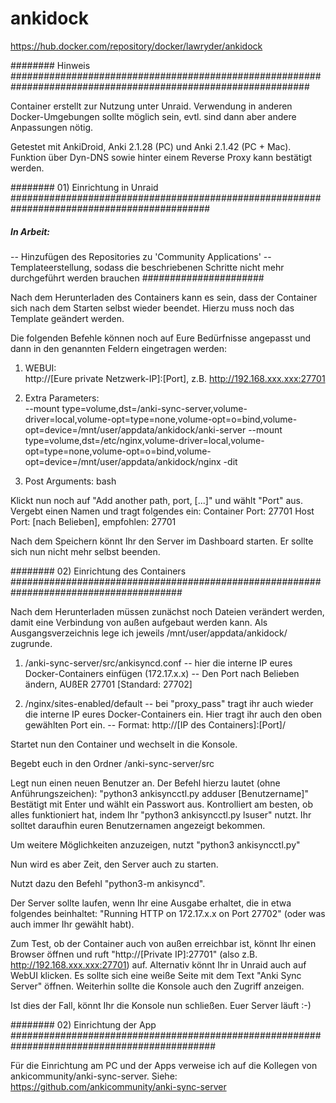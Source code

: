 # ankidock
https://hub.docker.com/repository/docker/lawryder/ankidock

######## Hinweis ##############################################################################################################

Container erstellt zur Nutzung unter Unraid. 
Verwendung in anderen Docker-Umgebungen sollte möglich sein, evtl. sind dann aber andere Anpassungen nötig.

Getestet mit AnkiDroid, Anki 2.1.28 (PC) und Anki 2.1.42 (PC + Mac).
Funktion über Dyn-DNS sowie hinter einem Reverse Proxy kann bestätigt werden.



######## 01) Einrichtung in Unraid ############################################################################################

##### In Arbeit: #####
-- Hinzufügen des Repositories zu 'Community Applications'
-- Templateerstellung, sodass die beschriebenen Schritte nicht mehr durchgeführt werden brauchen
######################


Nach dem Herunterladen des Containers kann es sein, dass der Container sich nach dem Starten selbst wieder beendet.
Hierzu muss noch das Template geändert werden.

Die folgenden Befehle können noch auf Eure Bedürfnisse angepasst und dann in den genannten Feldern eingetragen werden:

1) WEBUI:   
http://[Eure private Netzwerk-IP]:[Port], z.B. http://192.168.xxx.xxx:27701

2) Extra Parameters:    
--mount type=volume,dst=/anki-sync-server,volume-driver=local,volume-opt=type=none,volume-opt=o=bind,volume-opt=device=/mnt/user/appdata/ankidock/anki-server --mount type=volume,dst=/etc/nginx,volume-driver=local,volume-opt=type=none,volume-opt=o=bind,volume-opt=device=/mnt/user/appdata/ankidock/nginx -dit

3) Post Arguments:
bash


Klickt nun noch auf "Add another path, port, [...]" und wählt "Port" aus.
Vergebt einen Namen und tragt folgendes ein:
Container Port:   27701
Host Port:        [nach Belieben], empfohlen: 27701


Nach dem Speichern könnt Ihr den Server im Dashboard starten.
Er sollte sich nun nicht mehr selbst beenden.




######## 02) Einrichtung des Containers #######################################################################################

Nach dem Herunterladen müssen zunächst noch Dateien verändert werden, damit eine Verbindung von außen aufgebaut werden kann. 
Als Ausgangsverzeichnis lege ich jeweils /mnt/user/appdata/ankidock/ zugrunde.

1) /anki-sync-server/src/ankisyncd.conf 
 -- hier die interne IP eures Docker-Containers einfügen (172.17.x.x) 
 -- Den Port nach Belieben ändern, AUßER 27701 [Standard: 27702]

2) /nginx/sites-enabled/default 
 -- bei "proxy_pass" tragt ihr auch wieder die interne IP eures Docker-Containers ein. 
    Hier tragt ihr auch den oben gewählten Port ein. 
 -- Format: http://[IP des Containers]:[Port]/


Startet nun den Container und wechselt in die Konsole.

Begebt euch in den Ordner /anki-sync-server/src

Legt nun einen neuen Benutzer an. 
Der Befehl hierzu lautet (ohne Anführungszeichen): "python3 ankisyncctl.py adduser [Benutzername]" 
Bestätigt mit Enter und wählt ein Passwort aus. 
Kontrolliert am besten, ob alles funktioniert hat, indem Ihr "python3 ankisyncctl.py lsuser" nutzt.
Ihr solltet daraufhin euren Benutzernamen angezeigt bekommen.

Um weitere Möglichkeiten anzuzeigen, nutzt "python3 ankisyncctl.py"


Nun wird es aber Zeit, den Server auch zu starten. 

Nutzt dazu den Befehl "python3-m ankisyncd".


Der Server sollte laufen, wenn Ihr eine Ausgabe erhaltet, die in etwa folgendes beinhaltet: 
"Running HTTP on 172.17.x.x on Port 27702" (oder was auch immer Ihr gewählt habt).

Zum Test, ob der Container auch von außen erreichbar ist, könnt Ihr einen Browser öffnen und ruft 
"http://[Private IP]:27701" (also z.B. http://192.168.xxx.xxx:27701) auf. 
Alternativ könnt Ihr in Unraid auch auf WebUI klicken.
Es sollte sich eine weiße Seite mit dem Text "Anki Sync Server" öffnen. Weiterhin sollte die Konsole auch den Zugriff anzeigen.

Ist dies der Fall, könnt Ihr die Konsole nun schließen. Euer Server läuft :-)




######## 02) Einrichtung der App #############################################################################################

Für die Einrichtung am PC und der Apps verweise ich auf die Kollegen von ankicommunity/anki-sync-server.
Siehe: https://github.com/ankicommunity/anki-sync-server
